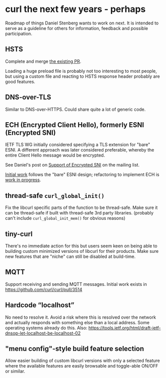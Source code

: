 curl the next few years - perhaps
=================================

Roadmap of things Daniel Stenberg wants to work on next. It is intended to
serve as a guideline for others for information, feedback and possible
participation.

HSTS
----

 Complete and merge [the existing PR](https://github.com/curl/curl/pull/2682).

 Loading a huge preload file is probably not too interesting to most people,
 but using a custom file and reacting to HSTS response header probably are
 good features.

DNS-over-TLS
------------

 Similar to DNS-over-HTTPS. Could share quite a lot of generic code.

ECH (Encrypted Client Hello), formerly ESNI (Encrypted SNI)
-----------------------------------------------------------

 IETF TLS WG initially considered specifying a TLS extension for
 "bare" ESNI.  A different approach was later considered preferable,
 whereby the entire Client Hello message would be encrypted.

 See Daniel's post on [Support of Encrypted
 SNI](https://curl.haxx.se/mail/lib-2019-03/0000.html) on the mailing list.

 [Initial work](https://github.com/curl/curl/pull/4011) follows the
 "bare" ESNI design; refactoring to implement ECH is [work in
 progress](https://github.com/niallor/curl/tree/ECH-WIP).

thread-safe `curl_global_init()`
--------------------------------

 Fix the libcurl specific parts of the function to be thread-safe. Make sure
 it can be thread-safe if built with thread-safe 3rd party libraries.
 (probably can't include `curl_global_init_mem()` for obvious reasons)

tiny-curl
---------

 There's no immediate action for this but users seem keen on being able to
 building custom minimized versions of libcurl for their products. Make sure
 new features that are "niche" can still be disabled at build-time.

MQTT
----

 Support receiving and sending MQTT messages. Initial work exists in
 https://github.com/curl/curl/pull/3514

Hardcode “localhost”
--------------------

 No need to resolve it. Avoid a risk where this is resolved over the network
 and actually responds with something else than a local address. Some
 operating systems already do this. Also:
 https://tools.ietf.org/html/draft-ietf-dnsop-let-localhost-be-localhost-02

"menu config"-style build feature selection
-------------------------------------------

 Allow easier building of custom libcurl versions with only a selected feature
 where the available features are easily browsable and toggle-able ON/OFF or
 similar.
